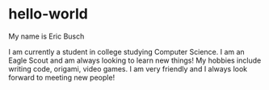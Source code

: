 # hello-world

My name is Eric Busch

I am currently a student in college studying Computer Science. I am an Eagle Scout and
am always looking to learn new things! My hobbies include writing code, origami, video
games. I am very friendly and I always look forward to meeting new people!
